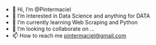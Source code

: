 - 👋 Hi, I’m @Pintermaciel
- 👀 I’m interested in Data Science and anything for DATA
- 🌱 I’m currently learning Web Scraping and Python
- 💞️ I’m looking to collaborate on ...
- 📫 How to reach me pintermaciel@gmail.com

<!---
Pintermaciel/Pintermaciel is a ✨ special ✨ repository because its `README.md` (this file) appears on your GitHub profile.
You can click the Preview link to take a look at your changes.
--->
